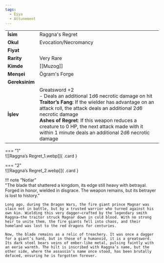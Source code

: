 ```yaml
---
tags:
  - Eşya
  - Attunement
---  
```

  
  
<div class="grid" markdown>  
  
|  |  |  
|---|---|  
| **İsim** | Raggna's Regret|  
| **Okul** | Evocation/Necromancy|  
| **Fiyat** | |  
| **Rarity** | Very Rare|  
| **Kimde** | [[Muzog]]|  
| **Menşei** | Ögram's Forge|  
| **Gereksinim** | |  
| **İşlev** | Greatsword +2<br>- Deals an additional 1d6 necrotic damage on hit<br>**Traitor’s Fang**: If the wielder has advantage on an attack roll, the attack deals an additional 2d6 necrotic damage<br>**Ashes of Regret**: If this weapon reduces a creature to 0 HP, the next attack made with it within 1 minute deals an additional 2d6 necrotic damage|  
  
  
=== "1"  
	![[Raggna’s Regret_1.webp]]{ .card }  
  
=== "2"  
	![[Raggna’s Regret_2.webp]]{ .card }  
  
</div>  
  
!!! note "Notlar"  
	"The blade that shattered a kingdom, its edge still heavy with betrayal. Forged in honor, wielded in disgrace. The weapon remains, but its betrayer is lost to history."  
	  
	Long ago, during the Dragon Wars, the fire giant prince Magnar was slain not in battle, but by a trusted warrior who turned against his own kin. Wielding this very dagger—crafted by the legendary smith Raggna—the traitor struck Magnar down in cold blood. With no strong heir to unite them, the fire giants fell into chaos, and their homeland was lost to the red dragons for centuries.  
	  
	Now, the blade remains as a relic of treachery. It was once a dagger for a giant’s hand, but in those of a humanoid, it is a greatsword. Its dark steel bears veins of ember-like metal, pulsing faintly with an eerie warmth. The hilt is inscribed with Raggna’s name, but the other side, where the assassin’s name once stood, has been brutally defaced, ensuring he is forgotten forever.   